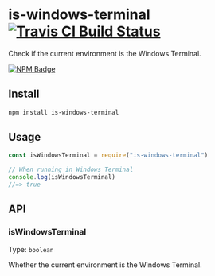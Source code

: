 # is-windows-terminal [![Travis CI Build Status](https://img.shields.io/travis/com/Richienb/is-windows-terminal/master.svg?style=for-the-badge)](https://travis-ci.com/Richienb/is-windows-terminal)

Check if the current environment is the Windows Terminal.

[![NPM Badge](https://nodei.co/npm/is-windows-terminal.png)](https://npmjs.com/package/is-windows-terminal)

## Install

```sh
npm install is-windows-terminal
```

## Usage

```js
const isWindowsTerminal = require("is-windows-terminal")

// When running in Windows Terminal
console.log(isWindowsTerminal)
//=> true
```

## API

### isWindowsTerminal

Type: `boolean`

Whether the current environment is the Windows Terminal.
